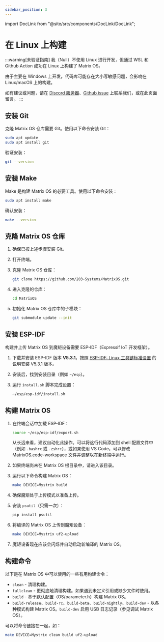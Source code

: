 ```yaml
---
sidebar_position: 3
---
```


import DocLink from "@site/src/components/DocLink/DocLink";

# 在 Linux 上构建

:::warning[未验证指南]
我（Null）不使用 Linux 进行开发，但通过 WSL 和 Github Action 成功在 Linux 上构建了 Matrix OS。

由于主要在 Windows 上开发，代码库可能存在大小写敏感问题，会影响在 Linux/macOS 上的构建。

如有建议或问题，请在 [Discord 服务器](https://discord.gg/rRVCBHHPfw)、[Github issue](https://github.com/203-Systems/Matrix-Wiki) 上联系我们，或在此页面留言。
:::

## 安装 Git

克隆 Matrix OS 仓库需要 Git。使用以下命令安装 Git：

```bash
sudo apt update
sudo apt install git
```

验证安装：

```bash
git --version
```

## 安装 Make

Make 是构建 Matrix OS 的必要工具。使用以下命令安装：

```bash
sudo apt install make
```

确认安装：

```bash
make --version
```

## 克隆 Matrix OS 仓库

1. 确保已按上述步骤安装 Git。

2. 打开终端。

3. 克隆 Matrix OS 仓库：

   ```bash
   git clone https://github.com/203-Systems/MatrixOS.git
   ```

4. 进入克隆的仓库：

   ```bash
   cd MatrixOS
   ```

5. 初始化 Matrix OS 仓库中的子模块：

   ```bash
   git submodule update --init
   ```

## 安装 ESP-IDF

构建并上传 Matrix OS 到魔矩设备需要 ESP-IDF（Espressif IoT 开发框架）。

1. 下载并安装 ESP-IDF 版本 **V5.3.1**。按照 [ESP-IDF: Linux 工具链标准设置](https://docs.espressif.com/projects/esp-idf/en/stable/esp32/get-started/linux-setup.html) 的说明安装 V5.3.1 版本。

2. 安装后，找到安装目录（例如 `~/esp`）。

3. 运行 `install.sh` 脚本完成设置：

   ```bash
   ~/esp/esp-idf/install.sh
   ```

## 构建 Matrix OS

1. 在终端会话中加载 ESP-IDF：

   ```bash
   source ~/esp/esp-idf/export.sh
   ```

    从长远来看，建议自动化此操作。可以将这行代码添加到 shell 配置文件中（例如 `.bashrc` 或 `.zshrc`），或如果使用 VS Code，可以修改 MatrixOS.code-workspace 文件并调整以在新终端中运行。

2. 如果终端尚未在 Matrix OS 根目录中，请进入该目录。

3. 运行以下命令构建 Matrix OS：

   ```bash
   make DEVICE=Mystrix build
   ```

4. 确保魔矩处于<DocLink to="/docs/Mystrix/MystrixSpecific/UpdateMatrixOS#enter-os-update-mode">上传模式</DocLink>以准备上传。

5. 安装 `psutil`（只需一次）：

   ```bash
   pip install psutil
   ```

6. 将编译的 Matrix OS 上传到魔矩设备：

   ```bash
   make DEVICE=Mystrix uf2-upload
   ```

7. 魔矩设备现在应该会闪烁并自动启动新编译的 Matrix OS。

## 构建命令

以下是在 Matrix OS 中可以使用的一些有用构建命令：

- `clean` - 清理构建。
- `fullclean` - 更彻底地清理构建。如果遇到未定义引用或缺少文件时使用。
- `build` - 基于默认配置（OS/parameter.h）构建 Matrix OS。
- `build-release`、`build-rc`、`build-beta`、`build-nightly`、`build-dev` - 以各种模式构建 Matrix OS。`build-dev` 启用 USB 日志记录（参见<DocLink to="/docs/Developer/DebugMatrixOS/DebugMatrixOSCpp">调试 Matrix OS</DocLink>）。

可以将命令链接在一起，如：
```bash
make DEVICE=Mystrix clean build uf2-upload
```